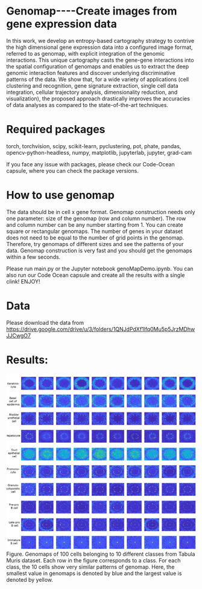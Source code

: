 # Genomap----Create images from gene expression data

In this work, we develop an entropy-based cartography strategy to contrive the high dimensional gene expression data into a configured image format, referred to as genomap, with explicit integration of the genomic interactions. This unique cartography casts the gene-gene interactions into the spatial configuration of genomaps and enables us to extract the deep genomic interaction features and discover underlying discriminative patterns of the data. We show that, for a wide variety of applications (cell clustering and recognition, gene signature extraction, single cell data integration, cellular trajectory analysis, dimensionality reduction, and visualization), the proposed approach drastically improves the accuracies of data analyses as compared to the state-of-the-art techniques.

# Required packages 

torch, torchvision, scipy, scikit-learn, pyclustering, pot, phate, pandas, opencv-python-headless, numpy, matplotlib, jupyterlab, jupyter, grad-cam

If you face any issue with packages, please check our Code-Ocean capsule, where you can check the package versions.

# How to use genomap

The data should be in cell x gene format. Genomap construction needs only one parameter: size of the genomap (row and column number). The row and column number can be any number starting from 1. You can create square or rectangular genomaps. The number of genes in your dataset does not need to be equal to the number of grid points in the genomap. Therefore, try genomaps of different sizes and see the patterns of your data. Genomap construction is very fast and you should get the genomaps within a few seconds. 

Please run main.py or the Jupyter notebook genoMapDemo.ipynb. You can also run our Code Ocean capsule and create all the results with a single clink! ENJOY!

# Data

Please download the data from https://drive.google.com/drive/u/3/folders/1QNJdPdXf1lfq0Mu5p5JrzMDhwJJCwgO7

# Results:

![image](im3.png)
Figure. Genomaps of 100 cells belonging to 10 different classes from Tabula Muris dataset. Each row in the figure corresponds to a class. For each class, the 10 cells show very similar patterns of genomap. Here, the smallest value in genomaps is denoted by blue and the largest value is denoted by yellow.




